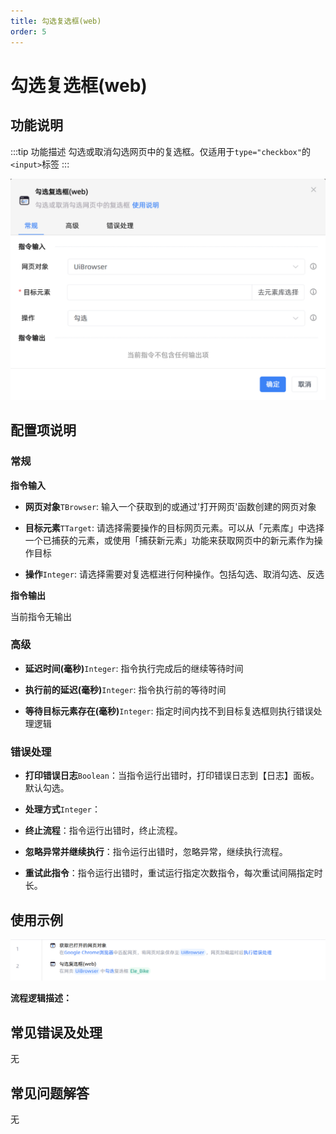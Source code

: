 ```yaml
---
title: 勾选复选框(web)
order: 5
---
```


# 勾选复选框(web)

## 功能说明

:::tip 功能描述
勾选或取消勾选网页中的复选框。仅适用于`type="checkbox"`的`<input>`标签
:::

![勾选复选框(web)](../../../assets/勾选复选框(web)_command.png)

## 配置项说明

### 常规

**指令输入**

- **网页对象**`TBrowser`: 输入一个获取到的或通过'打开网页'函数创建的网页对象

- **目标元素**`TTarget`: 请选择需要操作的目标网页元素。可以从「元素库」中选择一个已捕获的元素，或使用「捕获新元素」功能来获取网页中的新元素作为操作目标

- **操作**`Integer`: 请选择需要对复选框进行何种操作。包括勾选、取消勾选、反选


**指令输出**

当前指令无输出

### 高级

- **延迟时间(毫秒)**`Integer`: 指令执行完成后的继续等待时间

- **执行前的延迟(毫秒)**`Integer`: 指令执行前的等待时间

- **等待目标元素存在(毫秒)**`Integer`: 指定时间内找不到目标复选框则执行错误处理逻辑

### 错误处理

- **打印错误日志**`Boolean`：当指令运行出错时，打印错误日志到【日志】面板。默认勾选。

- **处理方式**`Integer`：

 - **终止流程**：指令运行出错时，终止流程。

 - **忽略异常并继续执行**：指令运行出错时，忽略异常，继续执行流程。

 - **重试此指令**：指令运行出错时，重试运行指定次数指令，每次重试间隔指定时长。

## 使用示例

![勾选复选框(web)](../../../assets/勾选复选框(web)_demo.png)

**流程逻辑描述：** 

## 常见错误及处理

无

## 常见问题解答

无

